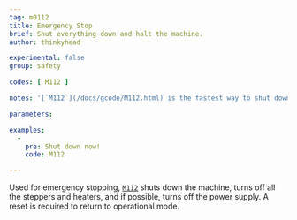 ```yaml
---
tag: m0112
title: Emergency Stop
brief: Shut everything down and halt the machine.
author: thinkyhead

experimental: false
group: safety

codes: [ M112 ]

notes: '[`M112`](/docs/gcode/M112.html) is the fastest way to shut down the machine using a host, but it may need to wait for a space to open up in the command queue. Enable `EMERGENCY_PARSER` for an instantaneous [`M112`](/docs/gcode/M112.html) command.'

parameters:

examples:
  -
    pre: Shut down now!
    code: M112

---
```


Used for emergency stopping, [`M112`](/docs/gcode/M112.html) shuts down the machine, turns off all the steppers and heaters, and if possible, turns off the power supply. A reset is required to return to operational mode.
